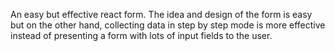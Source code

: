 An easy but effective react form. The idea and design of the form is easy but on the other hand, collecting data in step by step mode is more effective instead of presenting a form with lots of input fields to the user.
